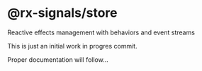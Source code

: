 # @rx-signals/store

Reactive effects management with behaviors and event streams

This is just an initial work in progres commit.

Proper documentation will follow...
